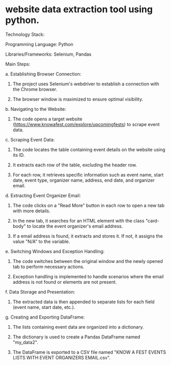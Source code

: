 # website data extraction tool using python.

Technology Stack:

Programming Language: Python

Libraries/Frameworks: Selenium, Pandas

Main Steps:

a. Establishing Browser Connection:

   1. The project uses Selenium's webdriver to establish a connection with the Chrome browser.
   
   2. The browser window is maximized to ensure optimal visibility.

b. Navigating to the Website:

   1. The code opens a target website (https://www.knowafest.com/explore/upcomingfests) to scrape event data.

c. Scraping Event Data:

   1. The code locates the table containing event details on the website using its ID.
   
   2. It extracts each row of the table, excluding the header row.
   
   3. For each row, it retrieves specific information such as event name, start date, event type, organizer name, address, end date, and 
      organizer email.
   

d. Extracting Event Organizer Email:

   1. The code clicks on a "Read More" button in each row to open a new tab with more details.
   
   2. In the new tab, it searches for an HTML element with the class "card-body" to locate the event organizer's email address.
   
   3. If a email address is found, it extracts and stores it. If not, it assigns the value "N/A" to the variable. 
   
   
e.  Switching Windows and Exception Handling:

   1. The code switches between the original window and the newly opened tab to perform necessary actions.
   
   2. Exception handling is implemented to handle scenarios where the email address is not found or elements are not present. 


f. Data Storage and Presentation:

   1. The extracted data is then appended to separate lists for each field (event name, start date, etc.).


g. Creating and Exporting DataFrame:

   1. The lists containing event data are organized into a dictionary.
   
   2. The dictionary is used to create a Pandas DataFrame named "my_data2".

   3. The DataFrame is exported to a CSV file named "KNOW A FEST EVENTS LISTS WITH EVENT ORGANIZERS EMAIL.csv".
   
  
